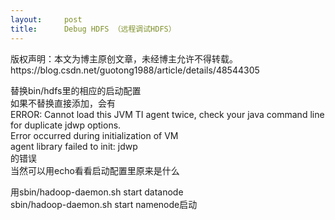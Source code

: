 ```yaml
---
layout:     post
title:      Debug HDFS （远程调试HDFS）
---
```

<div id="article_content" class="article_content clearfix csdn-tracking-statistics" data-pid="blog" data-mod="popu_307" data-dsm="post">
								<div class="article-copyright">
					版权声明：本文为博主原创文章，未经博主允许不得转载。					https://blog.csdn.net/guotong1988/article/details/48544305				</div>
								            <div id="content_views" class="markdown_views prism-github-gist">
							<!-- flowchart 箭头图标 勿删 -->
							<svg xmlns="http://www.w3.org/2000/svg" style="display: none;"><path stroke-linecap="round" d="M5,0 0,2.5 5,5z" id="raphael-marker-block" style="-webkit-tap-highlight-color: rgba(0, 0, 0, 0);"></path></svg>
							<p>替换bin/hdfs里的相应的启动配置 <br>
如果不替换直接添加，会有 <br>
ERROR: Cannot load this JVM TI agent twice, check your java command line for duplicate jdwp options. <br>
Error occurred during initialization of VM <br>
agent library failed to init: jdwp <br>
的错误 <br>
当然可以用echo看看启动配置里原来是什么</p>

<p>用sbin/hadoop-daemon.sh start datanode <br>
sbin/hadoop-daemon.sh start namenode启动</p>            </div>
						<link href="https://csdnimg.cn/release/phoenix/mdeditor/markdown_views-9e5741c4b9.css" rel="stylesheet">
                </div>